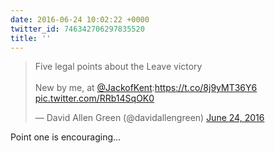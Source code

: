 ```yaml
---
date: 2016-06-24 10:02:22 +0000
twitter_id: 746342706297835520
title: ''
---
```


<blockquote class="twitter-tweet"><p lang="en" dir="ltr">Five legal points about the Leave victory<br><br>New by me, at <a href="https://twitter.com/JackofKent?ref_src=twsrc%5Etfw">@JackofKent</a>:<a href="https://t.co/8j9yMT36Y6">https://t.co/8j9yMT36Y6</a> <a href="https://t.co/RRb14SqOK0">pic.twitter.com/RRb14SqOK0</a></p>&mdash; David Allen Green (@davidallengreen) <a href="https://twitter.com/davidallengreen/status/746257258913370112?ref_src=twsrc%5Etfw">June 24, 2016</a></blockquote>
<script async src="https://platform.twitter.com/widgets.js" charset="utf-8"></script>

Point one is encouraging... 
